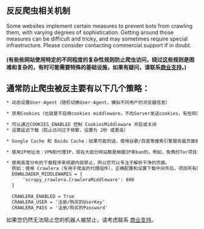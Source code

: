 ## 反反爬虫相关机制
Some websites implement certain measures to prevent bots from crawling them, with varying degrees of sophistication. Getting around those measures can be difficult and tricky, and may sometimes require special infrastructure. Please consider contacting commercial support if in doubt.

#### (有些些网站使用特定的不同程度的复杂性规则防止爬虫访问，绕过这些规则是困难和复杂的，有时可能需要特殊的基础设施，如果有疑问，请联系[商业支持](http://scrapy.org/support/)。)

## 通常防止爬虫被反主要有以下几个策略：
```html
* 动态设置User-Agent（随机切换User-Agent，模拟不同用户的浏览器信息）

* 禁用Cookies（也就是不启用cookies middleware，不向Server发送cookies，有些网站通过cookie的使用发现爬虫行为）

* 可以通过COOKIES_ENABLED 控制 CookiesMiddleware 开启或关闭
* 设置延迟下载（防止访问过于频繁，设置为 2秒 或更高）

* Google Cache 和 Baidu Cache：如果可能的话，使用谷歌/百度等搜索引擎服务器页面缓存获取页面数据。  [Google缓存](http://www.googleguide.com/cached_pages.html)

* 使用IP地址池：VPN和代理IP，现在大部分网站都是根据IP来ban的。例如，免费的Tor项目或付费服务，如ProxyMesh。一个开源的替代方案是scrapoxy，一个超级代理，你可以附加你自己的代理。

* 使用高度分布的下载程序来规避内部禁止，所以您可以专注于解析干净的页面。
  例如：使用 Crawlera（专用于爬虫的代理组件），正确配置和设置下载中间件后，项目所有的request都是通过crawlera发出
  DOWNLOADER_MIDDLEWARES = {
      'scrapy_crawlera.CrawleraMiddleware': 600
  }

  CRAWLERA_ENABLED = True
  CRAWLERA_USER = '注册/购买的UserKey'
  CRAWLERA_PASS = '注册/购买的Password'
```
如果您仍然无法阻止您的机器人被禁止，请考虑联系 [商业支持](http://scrapy.org/support/)。